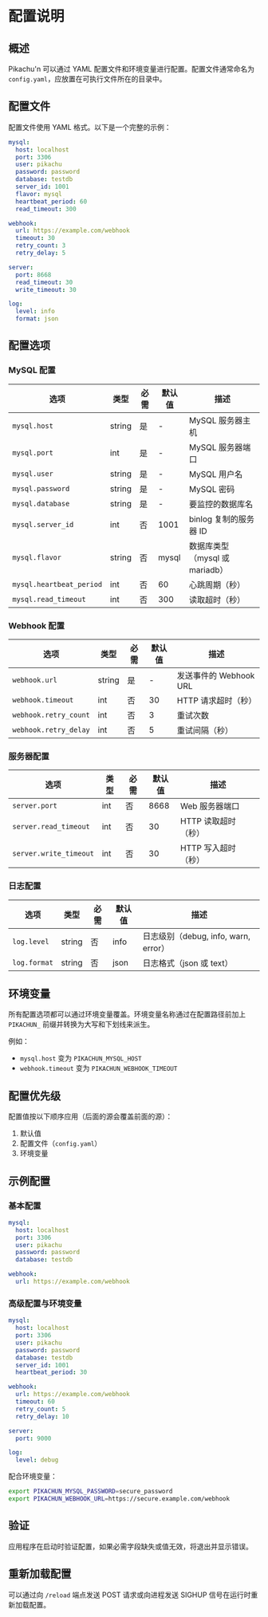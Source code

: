 # 配置说明

## 概述

Pikachu'n 可以通过 YAML 配置文件和环境变量进行配置。配置文件通常命名为 `config.yaml`，应放置在可执行文件所在的目录中。

## 配置文件

配置文件使用 YAML 格式。以下是一个完整的示例：

```yaml
mysql:
  host: localhost
  port: 3306
  user: pikachu
  password: password
  database: testdb
  server_id: 1001
  flavor: mysql
  heartbeat_period: 60
  read_timeout: 300

webhook:
  url: https://example.com/webhook
  timeout: 30
  retry_count: 3
  retry_delay: 5

server:
  port: 8668
  read_timeout: 30
  write_timeout: 30

log:
  level: info
  format: json
```

## 配置选项

### MySQL 配置

| 选项 | 类型 | 必需 | 默认值 | 描述 |
|------|------|------|--------|------|
| `mysql.host` | string | 是 | - | MySQL 服务器主机 |
| `mysql.port` | int | 是 | - | MySQL 服务器端口 |
| `mysql.user` | string | 是 | - | MySQL 用户名 |
| `mysql.password` | string | 是 | - | MySQL 密码 |
| `mysql.database` | string | 是 | - | 要监控的数据库名 |
| `mysql.server_id` | int | 否 | 1001 | binlog 复制的服务器 ID |
| `mysql.flavor` | string | 否 | mysql | 数据库类型（mysql 或 mariadb） |
| `mysql.heartbeat_period` | int | 否 | 60 | 心跳周期（秒） |
| `mysql.read_timeout` | int | 否 | 300 | 读取超时（秒） |

### Webhook 配置

| 选项 | 类型 | 必需 | 默认值 | 描述 |
|------|------|------|--------|------|
| `webhook.url` | string | 是 | - | 发送事件的 Webhook URL |
| `webhook.timeout` | int | 否 | 30 | HTTP 请求超时（秒） |
| `webhook.retry_count` | int | 否 | 3 | 重试次数 |
| `webhook.retry_delay` | int | 否 | 5 | 重试间隔（秒） |

### 服务器配置

| 选项 | 类型 | 必需 | 默认值 | 描述 |
|------|------|------|--------|------|
| `server.port` | int | 否 | 8668 | Web 服务器端口 |
| `server.read_timeout` | int | 否 | 30 | HTTP 读取超时（秒） |
| `server.write_timeout` | int | 否 | 30 | HTTP 写入超时（秒） |

### 日志配置

| 选项 | 类型 | 必需 | 默认值 | 描述 |
|------|------|------|--------|------|
| `log.level` | string | 否 | info | 日志级别（debug, info, warn, error） |
| `log.format` | string | 否 | json | 日志格式（json 或 text） |

## 环境变量

所有配置选项都可以通过环境变量覆盖。环境变量名称通过在配置路径前加上 `PIKACHUN_` 前缀并转换为大写和下划线来派生。

例如：
- `mysql.host` 变为 `PIKACHUN_MYSQL_HOST`
- `webhook.timeout` 变为 `PIKACHUN_WEBHOOK_TIMEOUT`

## 配置优先级

配置值按以下顺序应用（后面的源会覆盖前面的源）：

1. 默认值
2. 配置文件（`config.yaml`）
3. 环境变量

## 示例配置

### 基本配置

```yaml
mysql:
  host: localhost
  port: 3306
  user: pikachu
  password: password
  database: testdb

webhook:
  url: https://example.com/webhook
```

### 高级配置与环境变量

```yaml
mysql:
  host: localhost
  port: 3306
  user: pikachu
  password: password
  database: testdb
  server_id: 1001
  heartbeat_period: 30

webhook:
  url: https://example.com/webhook
  timeout: 60
  retry_count: 5
  retry_delay: 10

server:
  port: 9000

log:
  level: debug
```

配合环境变量：
```bash
export PIKACHUN_MYSQL_PASSWORD=secure_password
export PIKACHUN_WEBHOOK_URL=https://secure.example.com/webhook
```

## 验证

应用程序在启动时验证配置，如果必需字段缺失或值无效，将退出并显示错误。

## 重新加载配置

可以通过向 `/reload` 端点发送 POST 请求或向进程发送 SIGHUP 信号在运行时重新加载配置。